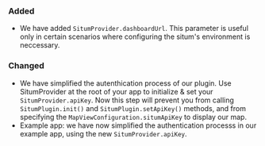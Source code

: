 ### Added

- We have added `SitumProvider.dashboardUrl`. This parameter is useful only in certain scenarios where configuring the situm's environment is neccessary.

### Changed

- We have simplified the autenthication process of our plugin. Use SitumProvider at the root of your app to initialize & set your `SitumProvider.apiKey`. Now this step will prevent you from calling `SitumPlugin.init()` and `SitumPlugin.setApiKey()` methods, and from specifying the `MapViewConfiguration.situmApiKey` to display our map.
- Example app: we have now simplified the authentication processs in our example app, using the new `SitumProvider.apiKey`.
